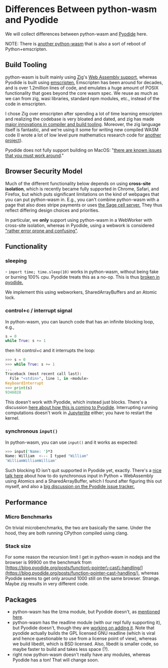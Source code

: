 # Differences Between python\-wasm and Pyodide

We will collect differences between python\-wasm and [Pyodide](https://pyodide.org/) here.

NOTE: There is [another python\-wasm](https://github.com/ethanhs/python-wasm/issues/68) that is also a sort of reboot of Python\+emscripten.

## Build Tooling

python\-wasm is built mainly using [Zig](https://ziglang.org/)'s [Web Assembly support](https://ziglang.org/documentation/master/#WebAssembly), whereas Pyodide is built using [emscripten.](https://emscripten.org/)   Emscripten has been around for decades, and is over 1.2million lines of code, and emulates a huge amount of POSIX functionality that goes beyond the core wasm spec.   We reuse as much as we can from zig, wasi libraries, standard npm modules, etc., instead of the code in emscripten.

I chose Zig over emscripten after spending a lot of time learning emscripten and realizing the codebase is very bloated and dated, and zig has made [major innovations in compiler and build tooling](https://andrewkelley.me/post/zig-cc-powerful-drop-in-replacement-gcc-clang.html).  Moreover, the zig language itself is fantastic, and we're using it some for writing new compiled WASM code \(I wrote a lot of low level pure mathematics research code for [another project](https://github.com/sagemathinc/JSage/tree/main/lib/src)\).

Pyodide does not fully support building on MacOS: "[there are known issues that you must work around](https://github.com/pyodide/pyodide/blob/main/docs/development/building-from-sources.md)."

## Browser Security Model

Much of the different functionality below depends on using **cross\-site isolation**, which is recently became fully supported in Chrome, Safari, and Firefox, but which puts significant limitations on the kind of webpages that you can put python\-wasm in.  E.g., you can't combine python\-wasm with a page that also does stripe payments or uses [the Sage cell server.](https://sagecell.sagemath.org/)  They thus reflect differing design choices and priorities.

In particular, we **only** support using python\-wasm in a WebWorker with cross\-site isolation, whereas in Pyodide, using a webwork is considered ["rather error prone and confusing"](https://github.com/pyodide/pyodide/issues/1504).

## Functionality

### sleeping

\- `import time; time.sleep(10)` works in python\-wasm, without being fake or burning 100% cpu. Pyodide treats this as a no\-op.  This is thus [broken in pyodide.](https://github.com/pyodide/pyodide/issues/2354) 

We implement this using webworkers, SharedArrayBuffers and an Atomic lock.

### control\+c / interrupt signal

In python\-wasm, you can launch code that has an infinite blocking loop, e.g.,

```py
s = 0
while True: s += 1
```

then hit control\+c and it interrupts the loop:

```py
>>> s = 0
>>> while True: s += 1
... 
Traceback (most recent call last):
  File "<stdin>", line 1, in <module>
KeyboardInterrupt
>>> print(s)
9346028
```

This doesn't work with Pyodide, which instead just blocks.  There's a discussion [here about how this is coming to Pyodide](https://github.com/pyodide/pyodide/issues/1504#issuecomment-827556939).   Interrupting running computations doesn't work in [Jupyterlite](https://jupyter.org/try-jupyter/lab/) either; you have to restart the kernel.

### synchronous `input()`

In python\-wasm, you can use `input()` and it works as expected:

```sh
>>> input('Name: ')*3
Name: William  <--- I typed "William"
'WilliamWilliamWilliam'
```

Such blocking IO isn't quit supported in Pyodide yet, exactly.  There's a [nice talk here](https://youtu.be/-SggWFS15Do) about how to do synchronous input in Python \+ WebAssembly using Atomics and a SharedArrayBuffer, which I found after figuring this out myself, and also a [big discussion on the Pyodide issue tracker.](https://github.com/pyodide/pyodide/issues/1219) 

## Performance

### Micro Benchmarks

On trivial microbenchmarks, the two are basically the same.  Under the hood, they are both running CPython compiled using clang.

### Stack size

For some reason the recursion limit I get in python\-wasm in nodejs and the browser is 99900 on the benchmark from [https://blog.pyodide.org/posts/function\-pointer\-cast\-handling/](https://blog.pyodide.org/posts/function-pointer-cast-handling/), whereas Pyodide seems to get only around 1000 still on the same browser.  Strange.  Maybe zig results in very different code.

## Packages

- python\-wasm has the lzma module, but Pyodide doesn't, as [mentioned here](https://github.com/pyodide/pyodide/issues/1735).
- python\-wasm has the readline module \(with our repl fully supporting it\), but Pyodide doesn't, though they are [working on adding it](https://github.com/pyodide/pyodide/pull/2887).  Note that pyodide actually builds the  GPL licensed GNU readline \(which is viral and hence questionable to use from a license point of view\), whereas we build libedit, which is BSD licensed.  Also, libedit is smaller code, so maybe faster to build and takes less space \(?\).
- right now python\-wasm doesn't really have any modules, whereas Pyodide has a ton! That will change soon.


